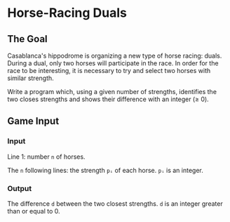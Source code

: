 # Horse-Racing Duals

## The Goal

Casablanca's hippodrome is organizing a new type of horse racing: duals. During a dual, only two horses will participate in the race. In order for the race to be interesting, it is necessary to try and select two horses with similar strength.

Write a program which, using a given number of strengths, identifies the two closes strengths and shows their difference with an integer (≥ 0).

## Game Input

### Input

Line 1: number `n` of horses.

The `n` following lines: the strength `pᵢ` of each horse. `pᵢ` is an integer.

### Output

The difference `d` between the two closest strengths. `d` is an integer greater than or equal to 0.